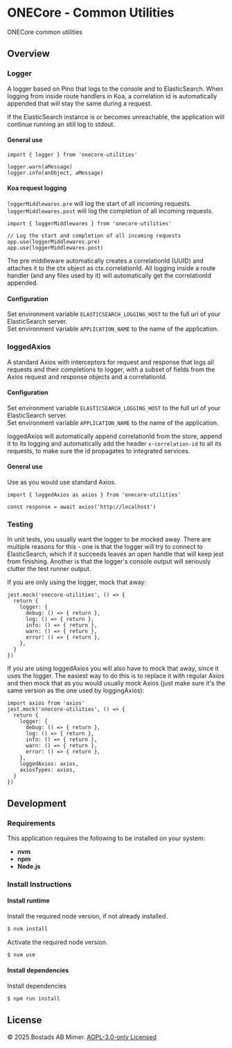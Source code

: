 # ONECore - Common Utilities

ONECore common utilities

## Overview

### Logger

A logger based on Pino that logs to the console and to ElasticSearch. When logging from inside route handlers in Koa, a correlation id is automatically appended that will stay the same during a request.

If the ElasticSearch instance is or becomes unreachable, the application will continue running an still log to stdout.

#### General use

```
import { logger } from 'onecore-utilities'

logger.warn(aMessage)
logger.info(anObject, aMessage)
```

#### Koa request logging

`loggerMiddlewares.pre` will log the start of all incoming requests.<br>
`loggerMiddlewares.post` will log the completion of all incoming requests.

```
import { loggerMiddlewares } from 'onecore-utilities'

// Log the start and completion of all incoming requests
app.use(loggerMiddlewares.pre)
app.use(loggerMiddlewares.post)
```

The pre middleware automatically creates a correlationId (UUID) and attaches it to the ctx object as ctx.correlationId. All logging inside a route handler (and any files used by it) will automatically get the correlationId appended.

#### Configuration

Set environment variable `ELASTICSEARCH_LOGGING_HOST` to the full url of your ElasticSearch server.<br>
Set environment variable `APPLICATION_NAME` to the name of the application.

### loggedAxios

A standard Axios with interceptors for request and response that logs all requests and their completions to logger, with a subset of fields from the Axios request and response objects and a correlationId.

#### Configuration

Set environment variable `ELASTICSEARCH_LOGGING_HOST` to the full url of your ElasticSearch server.<br>
Set environment variable `APPLICATION_NAME` to the name of the application.

loggedAxios will automatically append correlationId from the store, append it to its logging and automatically add the header `x-correlation-id` to all its requests, to make sure the id propagates to integrated services.

#### General use

Use as you would use standard Axios.

```
import { loggedAxios as axios } from 'onecore-utilities'

const response = await axios('http://localhost')
```

### Testing

In unit tests, you usually want the logger to be mocked away. There are multiple reasons for this - one is that the logger will try to connect to ElasticSearch, which if it succeeds leaves an open handle that will keep jest from finishing. Another is that the logger's console output will seriously clutter the test runner output.

If you are only using the logger, mock that away:

```
jest.mock('onecore-utilities', () => {
  return {
    logger: {
      debug: () => { return },
      log: () => { return },
      info: () => { return },
      warn: () => { return },
      error: () => { return },
    },
  }
})
```

If you are using loggedAxios you will also have to mock that away, since it uses the logger. The easiest way to do this is to replace it with regular Axios and then mock that as you would usually mock Axios (just make sure it's the same version as the one used by loggingAxios):

```
import axios from 'axios'
jest.mock('onecore-utilities', () => {
  return {
    logger: {
      debug: () => { return },
      log: () => { return },
      info: () => { return },
      warn: () => { return },
      error: () => { return },
    },
    loggedAxios: axios,
    axiosTypes: axios,
  }
})
```


## Development

### Requirements

This application requires the following to be installed on your system:


 * **nvm**
 * **npm**
 * **Node.js**

### Install Instructions

#### Install runtime

Install the required node version, if not already installed.


```sh
$ nvm install
```

Activate the required node version.


```sh
$ nvm use
```

#### Install dependencies

Install dependencies


```sh
$ npm run install
```

## License

© 2025 Bostads AB Mimer. [AGPL-3.0-only Licensed](./LICENSE)

